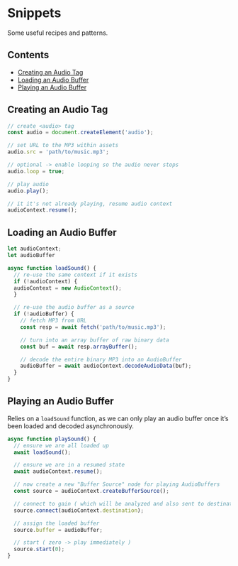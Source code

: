 # Snippets

Some useful recipes and patterns.


## Contents

-   [Creating an Audio Tag](#org3b0f506)
-   [Loading an Audio Buffer](#org8d278d9)
-   [Playing an Audio Buffer](#org1c72abf)


<a id="org3b0f506"></a>

## Creating an Audio Tag

```js
// create <audio> tag
const audio = document.createElement('audio');

// set URL to the MP3 within assets
audio.src = 'path/to/music.mp3';

// optional -> enable looping so the audio never stops
audio.loop = true;

// play audio
audio.play();

// it it's not already playing, resume audio context
audioContext.resume();
```


<a id="org8d278d9"></a>

## Loading an Audio Buffer

```js
let audioContext;
let audioBuffer

async function loadSound() {
  // re-use the same context if it exists
  if (!audioContext) {
  audioContext = new AudioContext();
  }

  // re-use the audio buffer as a source
  if (!audioBuffer) {
    // fetch MP3 from URL
    const resp = await fetch('path/to/music.mp3');

    // turn into an array buffer of raw binary data
    const buf = await resp.arrayBuffer();

    // decode the entire binary MP3 into an AudioBuffer
    audioBuffer = await audioContext.decodeAudioData(buf);
  }
}
```


<a id="org1c72abf"></a>

## Playing an Audio Buffer

Relies on a `loadSound` function, as we can only play an audio buffer once it&rsquo;s been loaded and decoded asynchronously.

```js
async function playSound() {
  // ensure we are all loaded up
  await loadSound();

  // ensure we are in a resumed state
  await audioContext.resume();

  // now create a new "Buffer Source" node for playing AudioBuffers
  const source = audioContext.createBufferSource();

  // connect to gain ( which will be analyzed and also sent to destination )
  source.connect(audioContext.destination);

  // assign the loaded buffer
  source.buffer = audioBuffer;

  // start ( zero -> play immediately )
  source.start(0);
}
```
